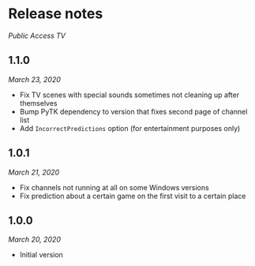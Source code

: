 # Release notes
*Public Access TV*

## 1.1.0
*March 23, 2020*

* Fix TV scenes with special sounds sometimes not cleaning up after themselves
* Bump PyTK dependency to version that fixes second page of channel list
* Add `IncorrectPredictions` option (for entertainment purposes only)

## 1.0.1
*March 21, 2020*

* Fix channels not running at all on some Windows versions
* Fix prediction about a certain game on the first visit to a certain place

## 1.0.0
*March 20, 2020*

* Initial version
